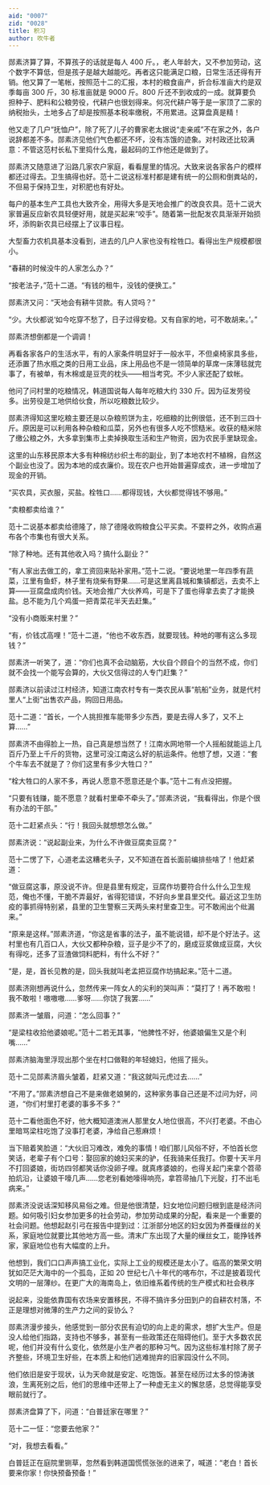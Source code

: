 ```yaml
---
aid: "0007"
zid: "0028"
title: 积习
author: 吹牛者
---
```


郧素济算了算，不算孩子的话就是每人 400 斤。，老人年龄大，又不参加劳动，这个数字不算低，但是孩子是越大越能吃。再者这只能满足口粮，日常生活还得有开销。他又算了一笔帐，按照范十二的汇报，本村的粮食亩产，折合标准亩大约是双季每亩 300 斤，30 标准亩就是 9000 斤。800 斤还不到收成的一成。就算要负担种子、肥料和公粮劳役，代耕户也很划得来。何况代耕户等于是一家顶了二家的纳税抬头，土地多占了却是按照基本税率缴税，不用累进。这算盘真是精！

他又走了几户“抚恤户”，除了死了儿子的曹家老太据说“走亲戚”不在家之外，各户说辞都差不多。郧素济见他们气色都还不坏，没有冻饿的迹象。对村政还比较满意：不管这范村长私下里捣什么鬼，最起码的工作他还是做到了。

郧素济又随意进了沿路几家农户家庭，看看屋里的情况。大致来说各家各户的模样都还过得去。卫生搞得也好。范十二说这标准村都是建有统一的公厕和倒粪站的，不但易于保持卫生，对积肥也有好处。

每户的基本生产工具也大致齐全，用得大多是天地会推广的改良农具。范十二说大家普遍反应新农具轻便好用，就是买起来“咬手”。随着第一批配发农具渐渐开始损坏，添购新农具已经摆上了议事日程。

大型畜力农机具基本没看到，进去的几户人家也没有栓牲口。看得出生产规模都很小。

“春耕的时候没牛的人家怎么办？”

“按老法子，”范十二道。“有钱的租牛，没钱的便换工。”

郧素济又问：“天地会有耕牛贷款。有人贷吗？”

“少。大伙都说‘如今吃穿不愁了，日子过得安稳。又有自家的地，可不敢胡来。’。”

郧素济想倒都是一个调调！

再看各家各户的生活水平，有的人家条件明显好于一般水平，不但桌椅家具多些，还添置了热水瓶之类的日用工业品，床上用品也不是一领简单的草席一床薄毯就完事了，有被单，有木棉或是豆壳的枕头――相当考究。不少人家还配了蚊帐。

他问了问村里的吃粮情况，韩道国说每人每年吃粮大约 330 斤。因为征发劳役多。出劳役是工地供给伙食，所以吃粮数比较少。

郧素济得知这里吃粮主要还是以杂粮煎饼为主，吃细粮的比例很低，还不到三四十斤。原因是可以利用各种杂粮和瓜菜，另外也有很多人吃不惯糙米。收获的糙米除了缴公粮之外，大多拿到集市上卖掉换取生活和生产物资，因为农民手里缺现金。

这里的山东移民原本大多有种棉纺纱织土布的副业，到了本地农村不植棉，自然这个副业也没了。因为本地的成衣廉价。现在农户也开始普遍穿成衣，进一步增加了现金的开销。

“买农具，买衣服，买盐。栓牲口……都得现钱，大伙都觉得钱不够用。”

“卖粮都卖给谁？”

范十二说基本都卖给德隆了，除了德隆收购粮食公平买卖。不耍秤之外，收购点遍布各个市集也有很大关系。

“除了种地。还有其他收入吗？搞什么副业？”

“有人家出去做工的，拿工资回来贴补家用。”范十二说。“要说地里一年四季有蔬菜，江里有鱼虾，林子里有烧柴有野果……可是这里离县城和集镇都远，去卖不上算――豆腐盘成肉价钱。天地会推广大伙养鸡，可是下了蛋也得拿去卖了才能换盐。总不能为几个鸡蛋一把青菜花半天去赶集。”

“没有小商贩来村里？”

“有，价钱忒高哩！”范十二道，“他也不收东西，就要现钱。种地的哪有这么多现钱？”

郧素济一听笑了，道：“你们也真不会动脑筋，大伙自个顾自个的当然不成，你们就不会找一个能写会算的，大伙又信得过的人专门赶集？”

郧素济以前读过江村经济，知道江南农村专有一类农民从事“航船”业务，就是代村里人“上街”出售农产品，购回日用品。

范十二道：“首长，一个人挑担推车能带多少东西，要是去得人多了，又不上算……”

郧素济不由得脸上一热，自己真是想当然了！江南水网地带一个人摇船就能运上几百斤乃至上千斤的货物，这里可没江南这么好的航运条件。他想了想，又道：“套个牛车去不就是了？你们这里有多少大牲口？”

“栓大牲口的人家不多，再说人愿意不愿意还是个事。”范十二有点没把握。

“只要有钱赚，能不愿意？就看村里牵不牵头了。”郧素济说，“我看得出，你是个很有办法的干部。”

范十二赶紧点头：“行！我回头就想想怎么做。”

郧素济说：“说起副业来，为什么不许做豆腐卖豆腐？”

范十二愣了下，心道老孟这糟老头子，又不知道在首长面前编排些啥了！他赶紧道：

“做豆腐这事，原没说不许。但是县里有规定，豆腐作坊要符合什么什么卫生规范，俺也不懂，干脆不弄最好，省得犯错误，不好向乡里县里交代。最近这卫生防疫的事抓得特别紧，县里的卫生警察三天两头来村里查卫生。可不敢闹出个纰漏来。”

“原来是这样。”郧素济道，“你这是省事的法子，虽不能说错，却不是个好法子。这村里也有几百口人，大伙又都种杂粮，豆子是少不了的，磨成豆浆做成豆腐，大伙有得吃，还多了豆渣做饲料肥料，有什么不好？”

“是，是，首长见教的是，回头我就叫老孟把豆腐作坊搞起来。”范十二道。

郧素济刚想再说什么，忽然传来一阵女人的尖利的哭叫声：“莫打了！再不敢啦！我不敢啦！嗷嗷嗷……爹呀……你饶了我罢……”

郧素济一皱眉，问道：“怎么回事？”

“是梁柱收拾他婆娘呢。”范十二若无其事，“他脾性不好，他婆娘偏生又是个利嘴……”

郧素济脑海里浮现出那个坐在村口做鞋的年轻媳妇，他摇了摇头。

范十二见郧素济眉头皱着，赶紧又道：“我这就叫元虎过去……”

“不用了。”郧素济想自己不是来做老娘舅的，这种家务事自己还是不过问为好，问道，“你们村里打老婆的事多不多？”

范十二看他面色不好，他大概知道澳洲人那里女人地位很高，不兴打老婆。不由心里暗骂梁柱吃饱了没事打老婆，净给自己惹麻烦！

当下赔着笑脸道：“大伙旧习难改，难免的事情！咱们那儿风俗不好，不怕首长您笑话，老辈子有个口号：娶回家的媳妇买来的驴，任我骑来任我打。你要十天半月不打回婆娘，街坊四邻都笑话你没卵子哩。就真疼婆娘的，也得关起门来拿个笤帚拍炕沿，让婆娘干嚎几声……您老别看她嚎得响亮，拿笤帚抽几下光腚，打不出毛病来。”

郧素济没说话深知移风易俗之难。但是他很清楚，妇女地位问题归根到底是经济问题。如何吸引妇女参加更多的社会劳动，参加劳动成果的分配，看来是一个重要的社会问题。他想起赵引弓在报告中提到过：江浙部分地区的妇女因为养蚕缫丝的关系，家庭地位就要比其他地方高一些。清末广东出现了大量的缫丝女工，能挣钱养家，家庭地位也有大幅度的上升。

他想到，我们口口声声搞工业化，实际上工业的规模还是太小了。临高的繁荣文明犹如茫茫大海中的一个孤岛，正如 20 世纪七八十年代的喀布尔，不过是披着现代文明的一层薄纱。在更广大的海南岛上，依旧维系着传统的生产模式和社会秩序

说起来，没能依靠国有农场来安置移民，不得不搞许多分田到户的自耕农村落，不正是理想对微薄的生产力之间的妥协么？

郧素济漫步接头，他感觉到一部分农民有迫切的向上走的需求，想扩大生产。但是没人给他们指路，支持也不够多，甚至有一些政策还在阻碍他们。至于大多数农民呢，他们并没有什么变化，依然是小生产者的那种习气。因为这些标准村除了房子齐整些，环境卫生好些，在本质上和他们逃难抛弃的旧家园没什么不同。

他们依旧是安于现状，认为天命就是安定、吃饱饭。甚至在经历过太多的惊涛骇浪，生离死别之后，他们的思维中还带上了一种虚无主义的懈怠感，总觉得能享受眼前就行了。

郧素济盘算了下，问道：“白普廷家在哪里？”

范十二一怔：“您要去他家？”

“对，我想去看看。”

白普廷正在庭院里铡草，忽然看到韩道国慌慌张张的进来了，喊道：“老白！首长要来你家！你快预备预备！”
